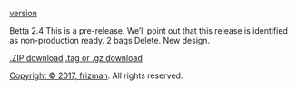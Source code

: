 <a href="https://github.com/frizmanuch/frizmanuch.github.io/releases/tag/0.2.4">version</a>


Betta 2.4 This is a pre-release.
We’ll point out that this release is identified as non-production ready.
2 bags Delete.
New design.

<a href="https://github.com/frizmanuch/frizmanuch.github.io/archive/0.2.4.zip">.ZIP download</a>
<a href="https://github.com/frizmanuch/frizmanuch.github.io/archive/0.2.4.tar.gz">.tag or .gz download</a>

<a href="https://github.com/frizmanuch/frizmanuch.github.io">Copyright © 2017, <a href="https://frizmanuch.github.io/">frizman</a>. All rights reserved.</a>


